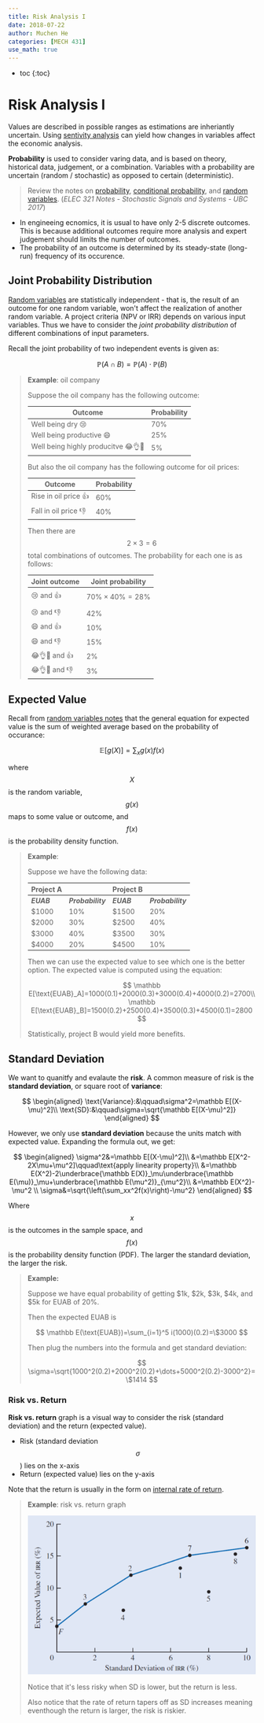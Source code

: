 ```yaml
---
title: Risk Analysis I
date: 2018-07-22
author: Muchen He
categories: [MECH 431]
use_math: true
---
```




- toc
{:toc}

# Risk Analysis I

Values are described in possible ranges as estimations are inheriantly uncertain. Using [sentivity analysis](/documents/MECH431/l13) can yield how changes in variables affect the economic analysis.

**Probability** is used to consider varing data, and is based on theory, historical data, judgement, or a combination. Variables with a probability are uncertain (random / stochastic) as opposed to certain (deterministic).

> Review the notes on [probability](/documents/ELEC321/ELEC321-Module1), [conditional probability](/documents/ELEC321/ELEC321-Module2), and [random variables](/documents/ELEC321/ELEC321-Module3). (*ELEC 321 Notes - Stochastic Signals and Systems - UBC 2017*)

- In engineeing ecnomics, it is usual to have only 2-5 discrete outcomes. This is because additional outcomes require more analysis and expert judgement should limits the number of outcomes.
- The probability of an outcome is determined by its steady-state (long-run) frequency of its occurence.



## Joint Probability Distribution

[Random variables](/documents/ELEC321/ELEC321-Module3) are statistically independent - that is, the result of an outcome for one random variable, won't affect the realization of another random variable. A project criteria (NPV or IRR) depends on various input variables. Thus we have to consider the *joint probability distribution* of different combinations of input parameters.

Recall the joint probability of two independent events is given as:

$$
\mathbb P(A\cap B)=\mathbb P (A)\cdot \mathbb P(B)
$$

> **Example**: oil company
>
> Suppose the oil company has the following outcome:
>
> | Outcome                                          | Probability |
> | ------------------------------------------------ | ----------- |
> | Well being dry :cry:                             | 70%         |
> | Well being productive :smile:                    | 25%         |
> | Well being highly producitve :joy::ok_hand::100: | 5%          |
>
> But also the oil company has the following outcome for oil prices:
>
> | Outcome                        | Probability |
> | ------------------------------ | ----------- |
> | Rise in oil price :thumbsup:   | 60%         |
> | Fall in oil price :thumbsdown: | 40%         |
>
> Then there are $$2\times 3=6$$ total combinations of outcomes. The probability for each one is as follows:
>
> | Joint outcome                        | Joint probability      |
> | ------------------------------------ | ---------------------- |
> | :cry: and :thumbsup:                 | $$70\%\times 40\%=28\%$$ |
> | :cry: and :thumbsdown:               | 42%                    |
> | :smile: and :thumbsup:               | 10%                    |
> | :smile: and :thumbsdown:             | 15%                    |
> | :joy::ok_hand::100: and :thumbsup:   | 2%                     |
> | :joy::ok_hand::100: and :thumbsdown: | 3%                     |



## Expected Value

Recall from [random variables notes](/documents/ELEC321/ELEC321-Module3#header-n70) that the general equation for expected value is the sum of weighted average based on the probability of occurance:

$$
\mathbb E[g(X)]=\sum_{x}g(x)f(x)
$$

where $$X$$ is the random variable, $$g(x)$$ maps to some value or outcome, and $$f(x)$$ is the probability density function.

> **Example**:
>
> Suppose we have the following data:
>
> | Project A  |                   | Project B  | |
> | ---------- | ----------------- | ---------- |---- |
> | ***EUAB*** | ***Probability*** | ***EUAB*** | ***Probability*** |
> | \$1000 | 10% | \$1500 | 20% |
> | \$2000 | 30% | \$2500 | 40% |
> | \$3000 | 40% | \$3500 | 30% |
> | \$4000 | 20% | \$4500 | 10% |
>
> Then we can use the expected value to see which one is the better option. The expected value is computed using the equation:
>
> $$
> \mathbb E[\text{EUAB}_A]=1000(0.1)+2000(0.3)+3000(0.4)+4000(0.2)=2700\\
> \mathbb E[\text{EUAB}_B]=1500(0.2)+2500(0.4)+3500(0.3)+4500(0.1)=2800
> $$
>
> Statistically, project B would yield more benefits.



## Standard Deviation

We want to quanitfy and evalaute the **risk**. A common measure of risk is the **standard deviation**, or square root of **variance**:

$$
\begin{aligned}
\text{Variance}:&\qquad\sigma^2=\mathbb E[(X-\mu)^2]\\
\text{SD}:&\qquad\sigma=\sqrt{\mathbb E[(X-\mu)^2]}
\end{aligned}
$$

However, we only use **standard deviation** because the units match with expected value. Expanding the formula out, we get:

$$
\begin{aligned}
\sigma^2&=\mathbb E[(X-\mu)^2]\\
&=\mathbb E[X^2-2X\mu+\mu^2]\qquad\text{apply linearity property}\\
&=\mathbb E(X^2)-2\underbrace{\mathbb E(X)}_\mu\underbrace{\mathbb E(\mu)}_\mu+\underbrace{\mathbb E(\mu^2)}_{\mu^2}\\
&=\mathbb E(X^2)-\mu^2
\\
\sigma&=\sqrt{\left(\sum_xx^2f(x)\right)-\mu^2}
\end{aligned}
$$

Where $$x$$ is the outcomes in the sample space, and $$f(x)$$ is the probability density function (PDF). The larger the standard deviation, the larger the risk.

> **Example:**
>
> Suppose we have equal probability of getting \$1k, \$2k, \$3k, \$4k, and \$5k for EUAB of 20%.
>
> Then the expected EUAB is
>
> $$
> \mathbb E(\text{EUAB})=\sum_{i=1}^5 i(1000)(0.2)=\$3000
> $$
>
> Then plug the numbers into the formula and get standard deviation:
>
> $$
> \sigma=\sqrt{1000^2(0.2)+2000^2(0.2)+\dots+5000^2(0.2)-3000^2}=\$1414
> $$
>

### Risk vs. Return

**Risk vs. return** graph is a visual way to consider the risk (standard deviation) and the return (expected value).

- Risk (standard deviation $$\sigma$$) lies on the x-axis
- Return (expected value) lies on the y-axis

Note that the return is usually in the form on [internal rate of return](/documents/MECH431/l10).

> **Example**: risk vs. return graph
>
> ![image-20180722232801715](assets/image-20180722232801715.png)
>
> Notice that it's less risky when SD is lower, but the return is less.
>
> Also notice that the rate of return tapers off as SD increases meaning eventhough the return is larger, the risk is riskier.

